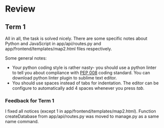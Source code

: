 # Review

## Term 1

All in all, the task is solved nicely. There are some specific notes about Python and JavaScript in app/api/routes.py and app/frontend/templates/map2.html files respectively.

Some general notes:
- Your python coding style is rather nasty- you should use a python linter to tell you about compliance with [PEP 008](https://www.python.org/dev/peps/pep-0008/) coding standard. You can download python linter plugin to sublime text editor.
- You should use spaces instead of tabs for indentation. The editor can be configure to automatically add 4 spaces whenever you press *tab*.

### Feedback for Term 1

I fixed all notices (except 1 in app/frontend/templates/map2.html). Function createDatabase from app/api/routes.py was moved to manage.py as a same name command.
